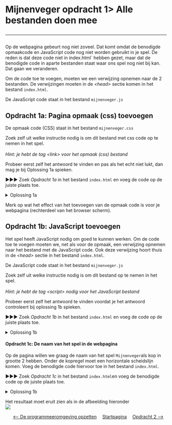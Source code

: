# Mijnenveger opdracht 1> Alle bestanden doen mee<hr>

Op de webpagina gebeurt nog niet zoveel. Dat komt omdat de benodigde opmaakcode en JavaScript code nog niet worden gebruikt in je spel. De reden is dat deze code niet in index.html` hebben gezet, maar dat de benodigde code in aparte bestanden staat waar ons spel nog niet bij kan. Dat gaan we veranderen.

Om de code toe te voegen, moeten we een verwijzing opnemen naar de 2  bestanden. De verwijzingen moeten in de *&lt;head&gt;* sectie komen in het bestand `index.html`.

De JavaScript code staat in het bestand `mijnenveger.js`

## Opdracht 1a: Pagina opmaak (css) toevoegen

De opmaak code (CSS) staat in het bestand `mijnenveger.css`<br>

Zoek zelf uit welke instructie nodig is om dit bestand met css code op te nemen in het spel.<br><br>_Hint: je hebt de tag &lt;link&gt; voor het opmaak (css) bestand_  

Probeer eerst zelf het antwoord te vinden en pas als het echt niet lukt, dan mag je bij Oplossing 1a spieken.

▶▶▶ Zoek *Opdracht 1a* in het bestand `index.html` en voeg de code op de juiste plaats toe.

<details>
  <summary>Oplossing 1a</summary>

>  &lt;head&gt;<br>
>  &nbsp;&nbsp;&nbsp;&nbsp;&lt;title&gt;Mijnenveger&lt;/title&gt;<br>
>  &nbsp;&nbsp;&nbsp;&nbsp;&lt;meta http-equiv="content-type" content="text/html; charset=UTF-8"&gt;<br>
>  &nbsp;&nbsp;&nbsp;&nbsp;**&lt;link rel="stylesheet" href="css/mijnenveger.css" type="text/css"&gt;**<br>
>  &lt;/head&gt;<br>
</details>

Merk op wat het effect van het toevoegen van de opmaak code is voor je webpagina (rechterdeel van het browser scherm).

## Opdracht 1b: JavaScript toevoegen

Het spel heeft JavaScript nodig om goed te kunnen werken. Om de code toe te voegen moeten we, net als voor de opmaak, een verwijzing opnemen naar het bestand met de JavaScript code. Ook deze verwijzing hoort thuis in de *&lt;head&gt;* sectie in het bestand `index.html`.

De JavaScript code staat in het bestand `mijnenveger.js`

Zoek zelf uit welke instructie nodig is om dit bestand op te nemen in het spel.<br><br> _Hint: je hebt de tag &lt;script&gt; nodig voor het JavaScript bestand_

Probeer eerst zelf het antwoord te vinden voordat je het antwoord controleert bij oplossing 1b spieken.

▶▶▶ Zoek *Opdracht 1b* in het bestand `index.html` en voeg de code op de juiste plaats toe.

<details>
  <summary>Oplossing 1b</summary>

>  &lt;head&gt;<br>
>  &nbsp;&nbsp;&nbsp;&nbsp;&lt;title&gt;Mijnenveger&lt;/title&gt;<br>
>  &nbsp;&nbsp;&nbsp;&nbsp;&lt;meta http-equiv="content-type" content="text/html; charset=UTF-8"&gt;<br>
>  &nbsp;&nbsp;&nbsp;&nbsp;&lt;link rel="stylesheet" href="css/mijnenveger.css" type="text/css"&gt;<br>
>  &nbsp;&nbsp;&nbsp;&nbsp;**&lt;script type="text/javascript" src="js/mijnenveger.js"&gt;\&lt;/script&gt;**<br>
>  &lt;/head&gt;<br>
</details>

#### Opdracht 1c: De naam van het spel in de webpagina
Op de pagina willen we graag de naam van het spel `Mijnenveger`als kop in grootte 2 hebben. Onder de kopregel moet een horizontale scheidslijn komen. Voeg de benodigde code hiervoor toe in het bestand `index.html`.

▶▶▶ Zoek *Opdracht 1c* in het bestand `index.html`en voeg de benodigde code op de juiste plaats toe.

<details>
  <summary>Oplossing 1b</summary>
	 **&lt;h2&gt;Mijnenveger&lt;/h2&gt;&lt;hr&gt;**	
</details>

Het resultaat moet eruit zien als in de afbeelding hieronder<br>
![](images/1.png)

<center>
&emsp;<a href="./mijnenveger-opdracht0.md"><-- De programmeeromgeving opzetten</a>
&emsp;<a href="./Instructies.md">Startpagina</a> 
&emsp;<a href="./mijnenveger-opdracht1.md">Opdracht 2 --></a>
</center>


